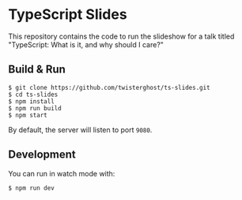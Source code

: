 # TypeScript Slides

This repository contains the code to run the slideshow for a talk titled "TypeScript: What is it, and why should I care?"

## Build & Run

```shell
$ git clone https://github.com/twisterghost/ts-slides.git
$ cd ts-slides
$ npm install
$ npm run build
$ npm start
```

By default, the server will listen to port `9080`.

## Development

You can run in watch mode with:

```shell
$ npm run dev
```

